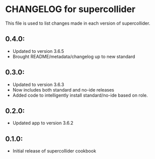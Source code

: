 # CHANGELOG for supercollider

This file is used to list changes made in each version of supercollider.

## 0.4.0:

* Updated to version 3.6.5
* Brought README/metadata/changelog up to new standard

## 0.3.0: 

* Updated to version 3.6.3
* Now includes both standard and no-ide releases
* Added code to intelligently install standard/no-ide based on role.

## 0.2.0:

* Updated app to version 3.6.2

## 0.1.0:

* Initial release of supercollider cookbook